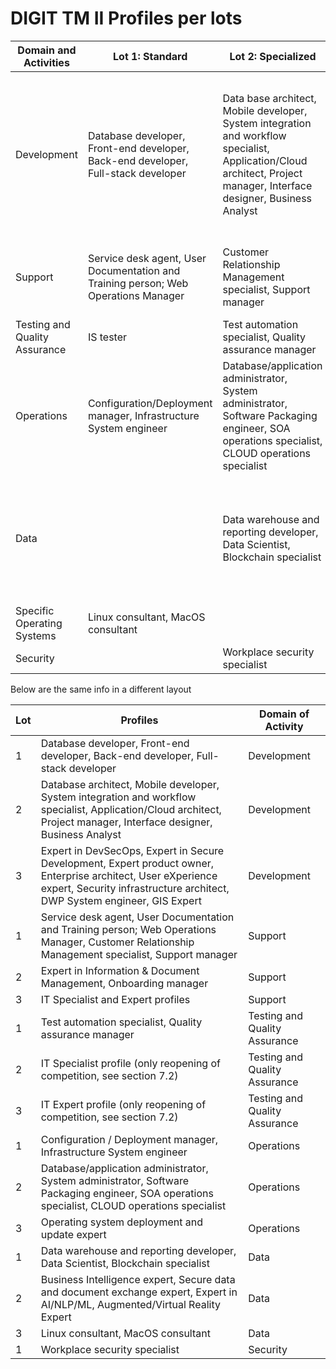 # DIGIT TM II Profiles per lots

| Domain and Activities         | Lot 1: Standard                                                                    | Lot 2: Specialized                                                                                                                                                    | Lot 3: Expert/Niche                                                                                                                                                                       |
| ----------------------------- | ---------------------------------------------------------------------------------- | --------------------------------------------------------------------------------------------------------------------------------------------------------------------- | ----------------------------------------------------------------------------------------------------------------------------------------------------------------------------------------- |
| Development                   | Database developer, Front-end developer, Back-end developer, Full-stack developer  | Data base architect, Mobile developer, System integration and workflow specialist, Application/Cloud architect, Project manager, Interface designer, Business Analyst | Expert in DevSecOps, Expert in Secure Development, Expert product owner, Enterprise architect, User eXperience expert, Security infrastructure architect, DWP System engineer, GIS Expert |
| Support                       | Service desk agent, User Documentation and Training person; Web Operations Manager | Customer Relationship Management specialist, Support manager                                                                                                          | Expert in Information & Document Management, Onboarding manager                                                                                                                           |
| Testing and Quality Assurance | IS tester                                                                          | Test automation specialist, Quality assurance manager                                                                                                                 |                                                                                                                                                                                           |
| Operations                    | Configuration/Deployment manager, Infrastructure System engineer                   | Database/application administrator, System administrator, Software Packaging engineer, SOA operations specialist, CLOUD operations specialist                         | Operating system deployment and update expert                                                                                                                                             |
| Data                          |                                                                                    | Data warehouse and reporting developer, Data Scientist, Blockchain specialist                                                                                         | Business Intelligence expert, Secure data and document exchange expert, Expert in AI/NLP/ML, Augmented/Virtual Reality Expert                                                             |
| Specific Operating Systems    | Linux consultant, MacOS consultant                                                 |                                                                                                                                                                       |                                                                                                                                                                                           |
| Security                      |                                                                                    | Workplace security specialist                                                                                                                                         |                                                                                                                                                                                           |

Below are the same info in a different layout

| Lot | Profiles                                                                                                                                                                                  | Domain of Activity            |
| --- | ----------------------------------------------------------------------------------------------------------------------------------------------------------------------------------------- | ----------------------------- |
| 1   | Database developer, Front-end developer, Back-end developer, Full-stack developer                                                                                                         | Development                   |
| 2   | Database architect, Mobile developer, System integration and workflow specialist, Application/Cloud architect, Project manager, Interface designer, Business Analyst                      | Development                   |
| 3   | Expert in DevSecOps, Expert in Secure Development, Expert product owner, Enterprise architect, User eXperience expert, Security infrastructure architect, DWP System engineer, GIS Expert | Development                   |
| 1   | Service desk agent, User Documentation and Training person; Web Operations Manager, Customer Relationship Management specialist, Support manager                                          | Support                       |
| 2   | Expert in Information & Document Management, Onboarding manager                                                                                                                           | Support                       |
| 3   | IT Specialist and Expert profiles                                                                                                                                                         | Support                       |
| 1   | Test automation specialist, Quality assurance manager                                                                                                                                     | Testing and Quality Assurance |
| 2   | IT Specialist profile (only reopening of competition, see section 7.2)                                                                                                                    | Testing and Quality Assurance |
| 3   | IT Expert profile (only reopening of competition, see section 7.2)                                                                                                                        | Testing and Quality Assurance |
| 1   | Configuration / Deployment manager, Infrastructure System engineer                                                                                                                        | Operations                    |
| 2   | Database/application administrator, System administrator, Software Packaging engineer, SOA operations specialist, CLOUD operations specialist                                             | Operations                    |
| 3   | Operating system deployment and update expert                                                                                                                                             | Operations                    |
| 1   | Data warehouse and reporting developer, Data Scientist, Blockchain specialist                                                                                                             | Data                          |
| 2   | Business Intelligence expert, Secure data and document exchange expert, Expert in AI/NLP/ML, Augmented/Virtual Reality Expert                                                             | Data                          |
| 3   | Linux consultant, MacOS consultant                                                                                                                                                        | Data                          |
| 1   | Workplace security specialist                                                                                                                                                             | Security                      |
